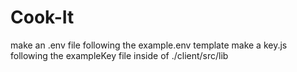 # Cook-It
make an .env file  following the example.env template
make a key.js following the exampleKey file inside of ./client/src/lib